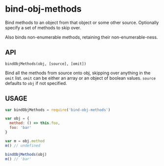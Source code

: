 # bind-obj-methods

Bind methods to an object from that object or some other source.
Optionally specify a set of methods to skip over.

Also binds non-enumerable methods, retaining their
non-enumerable-ness.

## API

`bindObjMethods(obj, [source], [omit])`

Bind all the methods from source onto obj, skipping over anything in
the `omit` list.  `omit` can be either an array or an object of
boolean values.  `source` defaults to `obj` if not specified.

## USAGE

```js
var bindObjMethods = require('bind-obj-methods')

var obj = {
  method: () => this.foo,
  foo: 'bar'
}

var m = obj.method
m() // undefined

bindObjMethods(obj)
m() // 'bar'
```
